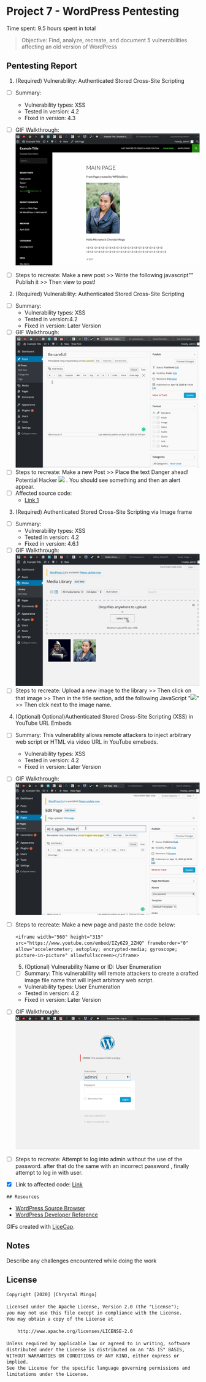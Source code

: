 # Project 7 - WordPress Pentesting

Time spent: 9.5 hours spent in total

> Objective: Find, analyze, recreate, and document 5 vulnerabilities affecting an old version of WordPress

## Pentesting Report

1. (Required) Vulnerability: Authenticated Stored Cross-Site Scripting
  - [ ] Summary: 
    - Vulnerability types: XSS
    - Tested in version: 4.2 
    - Fixed in version: 4.3
  - [ ] GIF Walkthrough: 
  ![](XSS1.gif)
  
  - [ ] Steps to recreate: Make a new post >> Write the following javascript"<script type="text/javascript">alert("You just got Hacked!!!");</script>" Publish it >> Then view to post!
  
2. (Required) Vulnerability: Authenticated Stored Cross-Site Scripting
  - [ ] Summary: 
    - Vulnerability types: XSS
    - Tested in version:4.2
    - Fixed in version: Later Version
  - [ ] GIF Walkthrough: 
  ![](XSS2.gif)
  - [ ] Steps to recreate: Make a new Post >> Place the text Danger ahead! Potential Hacker
   <img src="PUT IMAGE LINK HERE" onmouseover="alert('Caught you! :D')"> . You should see something and then an alert appear.
  - [ ] Affected source code:
    - [Link 1](https://core.trac.wordpress.org/browser/branches/4.2/src/wp-admin/includes/image.php)
    
3. (Required) Authenticated Stored Cross-Site Scripting via Image frame
  - [ ] Summary: 
    - Vulnerability types: XSS
    - Tested in version: 4.2
    - Fixed in version: 4.6.1
  - [ ] GIF Walkthrough: 
   ![](XSS3.gif)
  - [ ] Steps to recreate: Upload a new image to the library >> Then click on that image >> Then in the title section, add the following JavaScript "<IMG SRC="#" ONERROR="alert('HACKED HACKED HACKED')"/>" >> Then clck next to the image name.
  
  4. (Optional) Optional)Authenticated Stored Cross-Site Scripting (XSS) in YouTube URL Embeds
  - [ ] Summary: This vulnerablity allows remote attackers to inject arbitrary web script or HTML via video URL in YouTube emebeds.
    - Vulnerability types: XSS
    - Tested in version: 4.2
    - Fixed in version: Later Version
  - [ ] GIF Walkthrough: 
   ![](XSS4.gif)
  - [ ] Steps to recreate: Make a new page and paste the code below:
 
    ```
    <iframe width="560" height="315" src="https://www.youtube.com/embed/IZy6Z9_2ZHQ" frameborder="0" allow="accelerometer; autoplay; encrypted-media; gyroscope; picture-in-picture" allowfullscreen></iframe>
    
    ```
    
    5. (Optional) Vulnerability Name or ID: User Enumeration
    - [ ] Summary: This vulnerablility will remote attackers to create a crafted image file name that will inject arbitrary web script.
    - Vulnerability types: User Enumeration
    - Tested in version: 4.2
    - Fixed in version: Later Version
  - [ ] GIF Walkthrough: 
   ![](XSS5.gif)
  - [ ] Steps to recreate: Attempt to log into admin without the use of the password. after that do the same with an incorrect password , finally attempt to log in with user.
   - [x] Link to affected code: 
     [Link](https://core.trac.wordpress.org/browser/tags/version/src/source_file.php)
     
    ## Resources

- [WordPress Source Browser](https://core.trac.wordpress.org/browser/)
- [WordPress Developer Reference](https://developer.wordpress.org/reference/)

GIFs created with [LiceCap](http://www.cockos.com/licecap/).

## Notes

Describe any challenges encountered while doing the work

## License

    Copyright [2020] [Chrystal Mingo]

    Licensed under the Apache License, Version 2.0 (the "License");
    you may not use this file except in compliance with the License.
    You may obtain a copy of the License at

        http://www.apache.org/licenses/LICENSE-2.0

    Unless required by applicable law or agreed to in writing, software
    distributed under the License is distributed on an "AS IS" BASIS,
    WITHOUT WARRANTIES OR CONDITIONS OF ANY KIND, either express or implied.
    See the License for the specific language governing permissions and
    limitations under the License.
